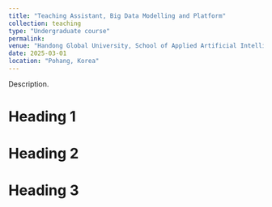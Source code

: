 ```yaml
---
title: "Teaching Assistant, Big Data Modelling and Platform"
collection: teaching
type: "Undergraduate course"
permalink: 
venue: "Handong Global University, School of Applied Artificial Intelligence"
date: 2025-03-01
location: "Pohang, Korea"
---
```


Description.

Heading 1
======

Heading 2
======

Heading 3
======
